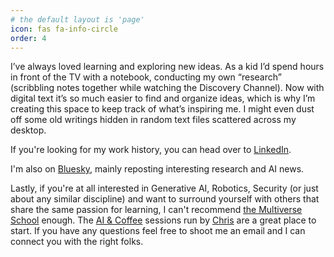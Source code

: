 ```yaml
---
# the default layout is 'page'
icon: fas fa-info-circle
order: 4
---
```


I’ve always loved learning and exploring new ideas. As a kid I’d spend hours in front of the TV with a notebook, conducting my own “research” (scribbling notes together while watching the Discovery Channel). Now with digital text it’s so much easier to find and organize ideas, which is why I’m creating this space to keep track of what’s inspiring me. I might even dust off some old writings hidden in random text files scattered across my desktop.

If you're looking for my work history, you can head over to [LinkedIn](https://www.linkedin.com/in/lindseyferretti).

I'm also on [Bluesky](https://bsky.app/profile/cogqueries.bsky.social), mainly reposting interesting research and AI news. 

Lastly, if you're at all interested in Generative AI, Robotics, Security (or just about any similar discipline) and want to surround yourself with others that share the same passion for learning, I can't recommend [the Multiverse School](https://themultiverse.school/) enough. The [AI & Coffee](https://themultiverse.school/x/programs) sessions run by [Chris](https://thecoffeejesus.com/) are a great place to start. If you have any questions feel free to shoot me an email and I can connect you with the right folks. 
